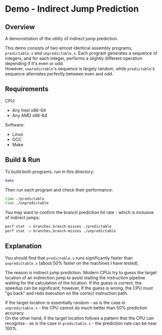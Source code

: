 # Demo - Indirect Jump Prediction

## Overview

A demonstration of the utility of indirect jump prediction.

This demo consists of two almost identical assembly programs, `predictable.s` and `unpredictable.s`. Each program generates a sequence of integers, and for each integer, performs a slightly different operation depending if it's even or odd.  
However, `unpredictable`'s sequence is largely random, while `predictable`'s sequence alternates perfectly between even and odd.

## Requirements

CPU:

- Any Intel x86-64
- Any AMD x86-64

Software:

- Linux
- GCC
- Make

## Build & Run

To build both programs, run in this directory:

```bash
make
```

Then run each program and check their performance:

```bash
time ./predictable
time ./unpredictable
```

You may want to confirm the branch prediction hit rate - which is inclusive of indirect jumps:

```bash
perf stat -e branches,branch-misses ./predictable
perf stat -e branches,branch-misses ./unpredictable
```

## Explanation

You should find that `predictable.s` runs significantly faster than `unpredictable.s` (about 50% faster on the machines I have tested).

The reason is indirect jump prediction. Modern CPUs try to guess the target location of an indirection jump to avoid stalling the instruction pipeline waiting for the calculation of the location. If the guess is correct, the speedup can be significant; however, if the guess is wrong, the CPU must "go back" and redo execution on the correct instruction path.

If the target location is essentially random - as is the case in `unpredictable.s` - the CPU cannot do much better than 50% prediction accuracy.  
On the other hand, if the target location follows a pattern that the CPU can recognise - as is the case in `predictable.s` - the prediction rate can be near 100%.
